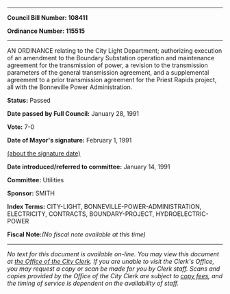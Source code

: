 

********

**Council Bill Number: 108411**
   
**Ordinance Number: 115515**
********

 AN ORDINANCE relating to the City Light Department; authorizing execution of an amendment to the Boundary Substation operation and maintenance agreement for the transmission of power, a revision to the transmission parameters of the general transmission agreement, and a supplemental agreement to a prior transmission agreement for the Priest Rapids project, all with the Bonneville Power Administration.

**Status:** Passed
   
**Date passed by Full Council:** January 28, 1991
   
**Vote:** 7-0
   
**Date of Mayor's signature:** February 1, 1991
   
[(about the signature date)](/~public/approvaldate.htm)
   
   
   
**Date introduced/referred to committee:** January 14, 1991
   
**Committee:** Utilities
   
**Sponsor:** SMITH
   
   
**Index Terms:** CITY-LIGHT, BONNEVILLE-POWER-ADMINISTRATION, ELECTRICITY, CONTRACTS, BOUNDARY-PROJECT, HYDROELECTRIC-POWER

**Fiscal Note:**_(No fiscal note available at this time)_
********

_No text for this document is available on-line. You may view this document at [the Office of the City Clerk](http://www.seattle.gov/leg/clerk/contactUs.htm). If you are unable to visit the Clerk's Office, you may request a copy or scan be made for you by Clerk staff. Scans and copies provided by the Office of the City Clerk are subject to [copy fees](http://clerk.seattle.gov/~public/clerkfees.htm), and the timing of service is dependent on the availability of staff._

